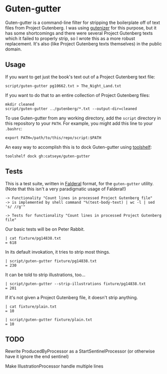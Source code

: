 Guten-gutter
============

Guten-gutter is a command-line filter for stripping the boilerplate off of
text files from Project Gutenberg.  I was using [gutenizer][] for this
purpose, but it has some shortcomings and there were several Project Gutenberg
texts which it failed to properly strip, so I wrote this as a more robust
replacement.  It's also (like Project Gutenberg texts themselves) in the
public domain.

Usage
-----

If you want to get just the book's text out of a Project Gutenberg text file:

    script/guten-gutter pg10662.txt > The_Night_Land.txt

If you want to do that to an entire collection of Project Gutenberg files:

    mkdir cleaned
    script/guten-gutter ../gutenberg/*.txt --output-dir=cleaned

To use Guten-gutter from any working directory, add the `script` directory in
this repository to your `PATH`.  For example, you might add this line to your
`.bashrc`:

    export PATH=/path/to/this/repo/script:$PATH

An easy way to accomplish this is to dock Guten-gutter using [toolshelf][]:

    toolshelf dock gh:catseye/guten-gutter

Tests
-----

This is a test suite, written in [Falderal][] format, for the `guten-gutter`
utility.  (Note that this isn't a very paradigmatic usage of Falderal!)

    -> Functionality "Count lines in processed Project Gutenberg file"
    -> is implemented by shell command "%(test-body-text) | wc -l | sed 's/ //g'"

    -> Tests for functionality "Count lines in processed Project Gutenberg file"

Our basic tests will be on Peter Rabbit.

    | cat fixture/pg14838.txt
    = 618

In its default invokation, it tries to strip most things.

    | script/guten-gutter fixture/pg14838.txt
    = 230

It can be told to strip illustrations, too...

    | script/guten-gutter --strip-illustrations fixture/pg14838.txt
    = 201

If it's not given a Project Gutenberg file, it doesn't strip anything.

    | cat fixture/plain.txt
    = 10

    | script/guten-gutter fixture/plain.txt
    = 10

TODO
----

Rewrite ProducedByProcessor as a StartSentinelProcessor (or otherwise
have it ignore the end sentinel)

Make IllustrationProcessor handle multiple lines

[Falderal]:     http://catseye.tc/node/Falderal
[toolshelf]:    http://catseye.tc/node/toolshelf
[gutenizer]:    https://github.com/okfn/gutenizer
